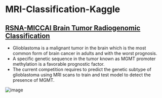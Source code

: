 # MRI-Classification-Kaggle
## [RSNA-MICCAI Brain Tumor Radiogenomic Classification](https://www.kaggle.com/c/rsna-miccai-brain-tumor-radiogenomic-classification)
* Glioblastoma is a malignant tumor in the brain which is the most common form of brain cancer in adults and with the worst prognosis.
* A specific genetic sequence in the tumor known as MGMT promoter methylation is a favorable prognostic factor.
* The current competition requires to predict the genetic subtype of glioblastoma using MRI scans to train and test model to detect the presence of MGMT.

![image](https://user-images.githubusercontent.com/22427664/144424114-b15f811b-e1fc-4244-936d-30cab8ddabf4.png)

